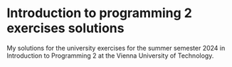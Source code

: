 # Introduction to programming 2 exercises solutions

My solutions for the university exercises for the summer semester 2024 in Introduction to Programming 2 at the Vienna University of Technology.
